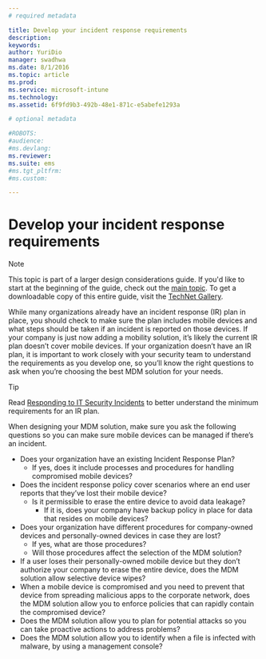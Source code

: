 ```yaml
---
# required metadata

title: Develop your incident response requirements
description:
keywords:
author: YuriDio
manager: swadhwa
ms.date: 8/1/2016
ms.topic: article
ms.prod:
ms.service: microsoft-intune
ms.technology:
ms.assetid: 6f9fd9b3-492b-48e1-871c-e5abefe1293a

# optional metadata

#ROBOTS:
#audience:
#ms.devlang:
ms.reviewer: 
ms.suite: ems
#ms.tgt_pltfrm:
#ms.custom:

---
```


# Develop your incident response requirements

>[!NOTE]
>This topic is part of a larger design considerations guide. If you'd like to start at the beginning of the guide, check out the [main topic](mdm-design-considerations-guide.md). To get a downloadable copy of this entire guide, visit the [TechNet Gallery](https://gallery.technet.microsoft.com/Mobile-Device-Management-7d401582).

While many organizations already have an incident response (IR) plan in place, you should check to make sure the plan includes mobile devices and what steps should be taken if an incident is reported on those devices. If your company is just now adding a mobility solution, it’s likely the current IR plan doesn’t cover mobile devices. 
If your organization doesn’t have an IR plan, it is important to work closely with your security team to understand the requirements as you develop one, so you’ll know the right questions to ask when you’re choosing the best MDM solution for your needs. 
 
>[!TIP] 
> Read [Responding to IT Security Incidents](https://technet.microsoft.com/library/cc700825.aspx) to better understand the minimum requirements for an IR plan.

When designing your MDM solution, make sure you ask the following questions so you can make sure mobile devices can be managed if there’s an incident.

- Does your organization have an existing Incident Response Plan?
	- If yes, does it include processes and procedures for handling compromised mobile devices?
- Does the incident response policy cover scenarios where an end user reports that they’ve lost their mobile device?
	- Is it permissible to erase the entire device to avoid data leakage? 
		- If it is, does your company have backup policy in place for data that resides on mobile devices?
- Does your organization have different procedures for company-owned devices and personally-owned devices in case they are lost?
	- If yes, what are those procedures?
	- Will those procedures affect the selection of the MDM solution?
- If a user loses their personally-owned mobile device but they don’t authorize your company to erase the entire device, does the MDM solution allow selective device wipes?
- When a mobile device is compromised and you need to prevent that device from spreading malicious apps to the corporate network, does the MDM solution allow you to enforce policies that can rapidly contain the compromised device?
- Does the MDM solution allow you to plan for potential attacks so you can take proactive actions to address problems?
- Does the MDM solution allow you to identify when a file is infected with malware, by using a management console?


